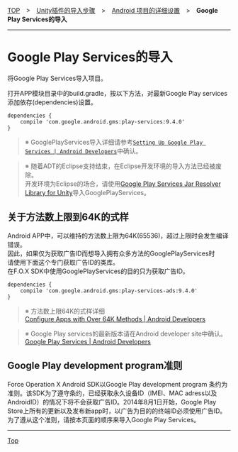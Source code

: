 [TOP](../../../../README.md)　>　[Unity插件的导入步骤](../../README.md)　>　[Android 项目的详细设置](../README.md)　>　**Google Play Services的导入**

---

# Google Play Services的导入

将Google Play Services导入项目。<br>

打开APP模块目录中的build.gradle，按以下方法，对最新Google Play services添加依存(dependencies)设置。

```
dependencies {
	compile 'com.google.android.gms:play-services:9.4.0'
}
```
> ※ GooglePlayServices导入详细请参考[`Setting Up Google Play Services | Android Developers`](https://developer.android.com/google/play-services/setup.html)中确认。


> ※ 随着ADT的Eclipse支持结束，在Eclipse开发环境的导入方法已经被废除。<br>开发环境为Eclipse的场合，请使用[Google Play Services Jar Resolver Library for Unity](https://github.com/googlesamples/unity-jar-resolver)导入GooglePlayServices。

## 关于方法数上限到64K的式样

Android APP中，可以维持的方法数上限为64K(65536)，超过上限时会发生编译错误。<br>
因此，如果仅为获取广告ID而想导入拥有众多方法的GooglePlayServices时<br>
请使用下面这个专门获取广告ID的类库。<br>
在F.O.X SDK中使用GooglePlayServices的目的只为获取广告ID。

```
dependencies {
	compile 'com.google.android.gms:play-services-ads:9.4.0'
}
```

> ※ 方法数上限64K的式样详细<br>
[Configure Apps with Over 64K Methods | Android Developers](https://developer.android.com/studio/build/multidex.html)

> ※ Google Play services的最新版本请在Android developer site中确认。<br>
[Google Play Services | Android Developers](https://developer.android.com/google/play-services/index.html)


## Google Play development program准则

Force Operation X Android SDK以Google Play development program 条约为准则。该SDK为了遵守条约，已经获取永久设备ID（IMEI、MAC adress以及AndroidID）的情况下将不会获取广告ID。2014年8月1日开始，Google Play Store上所有的更新以及发布新app时，以广告为目的的终端ID必须使用广告ID。为了遵从这个准则，请按本页面的顺序来导入Google Play Services。

---
[Top](../../README.md)
